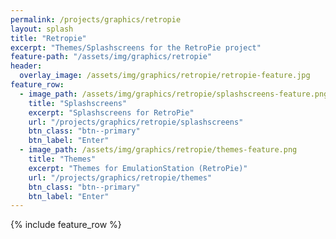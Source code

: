 ```yaml
---
permalink: /projects/graphics/retropie
layout: splash
title: "Retropie"
excerpt: "Themes/Splashscreens for the RetroPie project"
feature-path: "/assets/img/graphics/retropie"
header:
  overlay_image: /assets/img/graphics/retropie/retropie-feature.jpg
feature_row:
  - image_path: /assets/img/graphics/retropie/splashscreens-feature.png
    title: "Splashscreens"
    excerpt: "Splashscreens for RetroPie"
    url: "/projects/graphics/retropie/splashscreens"
    btn_class: "btn--primary"
    btn_label: "Enter"
  - image_path: /assets/img/graphics/retropie/themes-feature.png
    title: "Themes"
    excerpt: "Themes for EmulationStation (RetroPie)"
    url: "/projects/graphics/retropie/themes"
    btn_class: "btn--primary"
    btn_label: "Enter"
---
```


{% include feature_row %}
